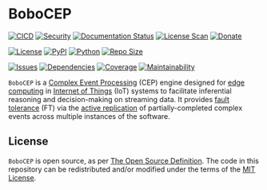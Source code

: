 # BoboCEP

[![CICD](https://github.com/r3w0p/bobocep/actions/workflows/cicd.yml/badge.svg)](
https://github.com/r3w0p/bobocep/actions/workflows/cicd.yml)
[![Security](https://github.com/r3w0p/bobocep/actions/workflows/security.yml/badge.svg)](
https://github.com/r3w0p/bobocep/actions/workflows/security.yml)
[![Documentation Status](https://readthedocs.org/projects/bobocep/badge/?version=latest)](
https://bobocep.readthedocs.io/)
[![License Scan](https://app.fossa.com/api/projects/git%2Bgithub.com%2Fr3w0p%2Fbobocep.svg?type=shield)](
https://app.fossa.com/projects/git%2Bgithub.com%2Fr3w0p%2Fbobocep?ref=badge_shield)
[![Donate](https://img.shields.io/badge/donate-ko--fi-red?label=donate)](
https://ko-fi.com/r3w0p)
<br/>

[![License](https://img.shields.io/github/license/r3w0p/bobocep?color=blue&label=license)](
https://github.com/r3w0p/bobocep/blob/main/LICENSE/)
[![PyPI](https://img.shields.io/pypi/v/bobocep?color=blue&label=pypi)](
https://pypi.org/project/bobocep/)
[![Python](https://img.shields.io/pypi/pyversions/bobocep?color=blue&label=python)](
https://pypi.org/project/bobocep/)
[![Repo Size](https://img.shields.io/github/repo-size/r3w0p/bobocep?label=repo%20size)](
https://github.com/r3w0p/bobocep/pulse/)
<br/>

[![Issues](https://img.shields.io/github/issues/r3w0p/bobocep?label=issues)](
https://github.com/r3w0p/bobocep/issues/)
[![Dependencies](https://img.shields.io/librariesio/github/r3w0p/bobocep?label=dependencies)](
https://libraries.io/pypi/bobocep/)
[![Coverage](https://img.shields.io/codeclimate/coverage/r3w0p/bobocep?label=coverage)](
https://codeclimate.com/github/r3w0p/bobocep/)
[![Maintainability](https://img.shields.io/codeclimate/maintainability/r3w0p/bobocep?label=maintainability)](
https://codeclimate.com/github/r3w0p/bobocep/)


`BoboCEP` is a [Complex Event Processing](https://en.wikipedia.org/wiki/Complex_event_processing) (CEP) engine
designed for [edge computing](https://en.wikipedia.org/wiki/Edge_computing) in
[Internet of Things](https://en.wikipedia.org/wiki/Internet_of_things) (IoT) systems
to facilitate inferential reasoning and decision-making on streaming data.
It provides [fault tolerance](https://en.wikipedia.org/wiki/Fault_tolerance) (FT) via the
[active replication](https://en.wikipedia.org/wiki/Replication_(computing)) of
partially-completed complex events across multiple instances of the software.


## License

`BoboCEP` is open source, as per
[The Open Source Definition](https://opensource.org/osd).
The code in this repository can be redistributed and/or modified under the terms of the 
[MIT License](https://github.com/r3w0p/bobocep/blob/main/LICENSE).
